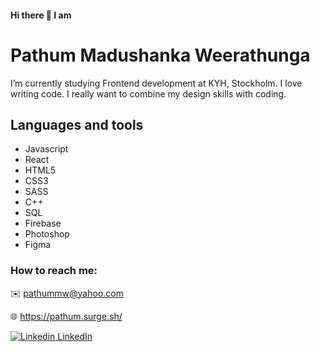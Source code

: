 #### Hi there 👋 I am  
# Pathum Madushanka Weerathunga


I’m currently studying Frontend development at KYH, Stockholm. I love writing code. I really want to combine my design skills with coding.

## Languages and tools

+ Javascript
+ React
+ HTML5
+ CSS3
+ SASS
+ C++
+ SQL
+ Firebase
+ Photoshop
+ Figma

### How to reach me:

:envelope: pathummw@yahoo.com

:globe_with_meridians: https://pathum.surge.sh/

 [![Linkedin](https://i.stack.imgur.com/gVE0j.png) LinkedIn](https://www.linkedin.com/in/pathum-weerathunga-87248a56/)


